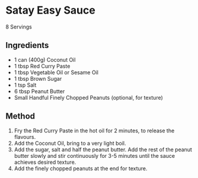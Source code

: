 # Satay Easy Sauce
8 Servings

## Ingredients
* 1 can (400g) Coconut Oil
* 1 tbsp Red Curry Paste
* 1 tbsp Vegetable Oil or Sesame Oil
* 1 tbsp Brown Sugar
* 1 tsp Salt
* 6 tbsp Peanut Butter
* Small Handful Finely Chopped Peanuts (optional, for texture)

## Method
1. Fry the Red Curry Paste in the hot oil for 2 minutes, to release the flavours. 
2. Add the Coconut Oil, bring to a very light boil. 
3. Add the sugar, salt and half the peanut butter. Add the rest of the peanut butter slowly and stir continuously for 3-5 minutes until the sauce achieves desired texture. 
4. Add the finely chopped peanuts at the end for texture. 